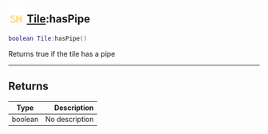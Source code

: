 ## <img src="../../.gitbook/assets/shared.png" width="32" height="32" /> [Tile](../tile/README.md):hasPipe

```lua
boolean Tile:hasPipe()
```

Returns true if the tile has a pipe<br>

-----------------
## Returns

| Type   | Description |
| ------ | ----------: |
| boolean | No description |
